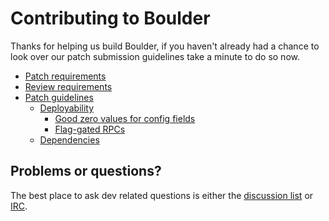 # Contributing to Boulder

Thanks for helping us build Boulder, if you haven't already had a chance to look
over our patch submission guidelines take a minute to do so now.

* [Patch requirements](https://github.com/letsencrypt/boulder/wiki/Boulder-Development#patch-requirements)
* [Review requirements](https://github.com/letsencrypt/boulder/wiki/Boulder-Development#review-requirements)
* [Patch guidelines](https://github.com/letsencrypt/boulder/wiki/Boulder-Development#patch-guidelines)
  * [Deployability](https://github.com/letsencrypt/boulder/wiki/Boulder-Development#deployability)
    * [Good zero values for config fields](https://github.com/letsencrypt/boulder/wiki/Boulder-Development#good-zero-values-for-config-fields)
    * [Flag-gated RPCs](https://github.com/letsencrypt/boulder/wiki/Boulder-Development#flag-gated-rpcs)
  * [Dependencies](https://github.com/letsencrypt/boulder/wiki/Boulder-Development#dependencies)

## Problems or questions?

The best place to ask dev related questions is either the [discussion list](https://groups.google.com/a/letsencrypt.org/forum/#!forum/ca-dev) or [IRC](https://webchat.freenode.net/?channels=#letsencrypt).
